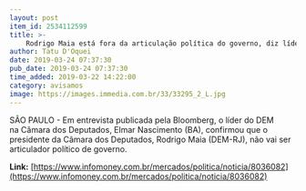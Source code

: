 ```yaml
---
layout: post
item_id: 2534112599
title: >-
    Rodrigo Maia está fora da articulação política do governo, diz líder do DEM na Câmara
author: Tatu D'Oquei
date: 2019-03-24 07:37:30
pub_date: 2019-03-24 07:37:30
time_added: 2019-03-22 14:22:00
category: avisamos
image: https://images.immedia.com.br/33/33295_2_L.jpg
---
```


SÃO PAULO - Em entrevista publicada pela Bloomberg, o líder do DEM na Câmara dos Deputados, Elmar Nascimento (BA), confirmou que o presidente da Câmara dos Deputados, Rodrigo Maia (DEM-RJ), não vai ser articulador político de governo.

**Link:** [https://www.infomoney.com.br/mercados/politica/noticia/8036082](https://www.infomoney.com.br/mercados/politica/noticia/8036082)

